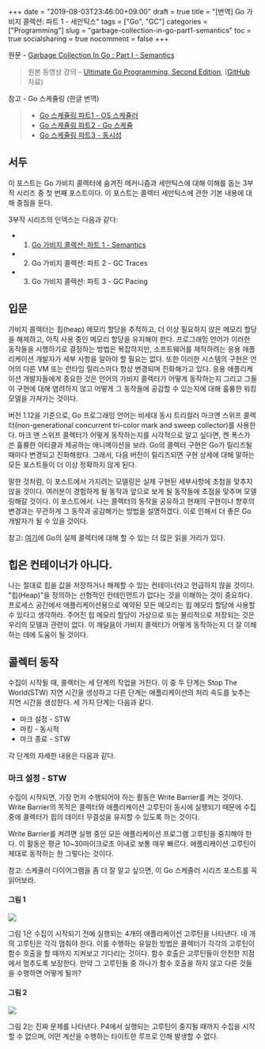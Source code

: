 
+++
date          = "2019-08-03T23:46:00+09:00"
draft         = true
title         = "[번역] Go 가비지 콜렉션: 파트 1 - 세만틱스"
tags          = ["Go", "GC"]
categories    = ["Programming"]
slug          = "garbage-collection-in-go-part1-semantics"
toc           = true
socialsharing = true
nocomment     = false
+++

원문 - [Garbage Collection In Go : Part I - Semantics](https://www.ardanlabs.com/blog/2018/12/garbage-collection-in-go-part1-semantics.html)
> 
> 원본 동영상 강의 - [Ultimate Go Programming, Second Edition](https://learning.oreilly.com/videos/ultimate-go-programming/9780135261651), ([GitHub](https://github.com/ardanlabs/gotraining/tree/master/topics/go/language/pointers) 자료)

참고 - Go 스케쥴링 (한글 번역)
 
> - [Go 스케쥴링 파트1 - OS 스케쥴러](https://marsettler.com/2018/10/02/scheduling-in-go-part1.html)
> - [Go 스케쥴링 파트2 - Go 스케쥴](https://marsettler.com/2018/10/03/scheduling-in-go-part2.html)
> - [Go 스케쥴링 파트3 - 동시성](https://marsettler.com/2018/12/08/scheduling-in-go-part3.html)


## 서두

이 포스트는 Go 가비지 콜렉터에 숨겨진 메커니즘과 세만틱스에 대해 이해를 돕는 3부작 시리즈 중 첫 번째 포스트이다. 이 포스트는 콜렉터 세만틱스에 관한 기본 내용에 대해 중점을 둔다.

3부작 시리즈의 인덱스는 다음과 같다:

- 1) [Go 가비지 콜렉션: 파트 1 - Semantics](garbage-collection-in-go-part1-semantics)
- 2) Go 가비지 콜렉션: 파트 2 - GC Traces
- 3) Go 가비지 콜렉션: 파트 3 - GC Pacing

## 입문

가비지 콜렉터는 힙(heap) 메모리 할당을 추적하고, 더 이상 필요하지 않은 메모리 할당을 해제하고, 아직 사용 중인 메모리 할당을 유지해야 한다. 프로그래밍 언어가 이러한 동작들을 시행하기로 결정하는 방법은 복잡하지만, 소프트웨어를 제작하려는 응용 애플리케이션 개발자가 세부 사항을 알아야 할 필요는 없다. 또한 이러한 시스템의 구현은 언어의 다른 VM 또는 런타임 릴리스마다 항상 변경되며 진화해가고 있다. 응용 애플리케이션 개발자들에게 중요한 것은 언어의 가비지 콜렉터가 어떻게 동작하는지 그리고 그들이 구현에 대해 염려하지 않고 어떻게 그 동작들에 공감할 수 있는지에 대해 훌륭한 워킹 모델을 가져가는 것이다.

버전 1.12을 기준으로, Go 프로그래밍 언어는 비세대 동시 트리컬러 마크앤 스위프 콜렉터(non-generational concurrent tri-color mark and sweep collector)를 사용한다. 마크 앤 스위프 콜렉터가 어떻게 동작하는지를 시각적으로 알고 싶다면, 켄 폭스가 쓴 훌륭한 아티클과 제공하는 애니메이션을 보라. Go의 콜렉터 구현은 Go가 릴리즈될 때마다 변경되고 진화해왔다. 그래서, 다음 버전이 릴리즈되면 구현 상세에 대해 말하는 모든 포스트들이 더 이상 정확하지 않게 된다.

말한 것처럼, 이 포스트에서 가지려는 모델링은 실제 구현된 세부사항에 초첨을 맞추지 않을 것이다. 여러분이 경험하게 될 동작과 앞으로 보게 될 동작들에 초점을 맞추며 모델링해갈 것이다. 이 포스트에서. 나는 콜렉터의 동작을 공유하고 현재의 구현이나 향후의 변경과는 무관하게 그 동작과 공감해가는 방법을 설명하겠다. 이로 인해서 더 좋은 Go 개발자가 될 수 있을 것이다.

참고: [여기](https://github.com/ardanlabs/gotraining/tree/master/reading#garbage-collection)에 Go의 실제 콜렉터에 대해 할 수 있는 더 많은 읽을 거리가 있다.

## 힙은 컨테이너가 아니다.

나는 절대로 힙을 값을 저장하거나 해제할 수 있는 컨테이너라고 언급하지 않을 것이다. "힙(Heap)"을 정의하는 선형적인 컨테인먼트가 없다는 것을 이해하는 것이 중요하다. 프로세스 공간에서 애플리케이션용으로 예약된 모든 메모리는 힙 메모리 할당에 사용할 수 있다고 생각하라. 주어진 힙 메모리 할당이 가상으로 또는 물리적으로 저장되는 것은 우리의 모델과 관련이 없다. 이 깨달음이 가비지 콜렉터가 어떻게 동작하는지 더 잘 이해하는 데에 도움이 될 것이다.

## 콜렉터 동작

수집이 시작될 때, 콜렉터는 세 단계의 작업을 거친다. 이 중 두 단계는 Stop The World(STW) 지연 시간을 생성하고 다른 단계는 애플리케이션의 처리 속도를 늦추는 지연 시간을 생성한다. 세 가지 단계는 다음과 같다.

- 마크 설정 - STW
- 마킹 - 동시적
- 마크 종료 - STW

각 단계의 자세한 내용은 다음과 같다.

### 마크 설정 - STW

수집이 시작되면, 가장 먼저 수행되어야 하는 활동은 Write Barrier를 켜는 것이다. Write Barrier의 목적은 콜렉터와 애플리케이션 고루틴이 동시에 실행되기 때문에 수집 중에 콜렉터가 힙의 데이터 무결성을 유지할 수 있도록 하는 것이다.

Write Barrier를 켜려면 실행 중인 모든 애플리케이션 프로그램 고루틴을 중지해야 한다. 이 활동은 평균 10~30마이크로초 이내로 보통 매우 빠르다. 애플리케이션 고루틴이 제대로 동작하는 한 그렇다는 것이다. 

참고: 스케줄러 다이어그램을 좀 더 잘 알고 싶으면, 이 Go 스케줄러 시리즈 포스트를 꼭 읽어보라.

#### 그림 1

![](https://www.ardanlabs.com/images/goinggo/100_figure1.png)

그림 1은 수집이 시작되기 전에 실행되는 4개의 애플리케이션 고루틴을 나타낸다. 네 개의 고루틴은 각각 멈춰야 한다. 이를 수행하는 유일한 방법은 콜렉터가 각각의 고루틴이 함수 호출을 할 때까지 지켜보고 기다리는 것이다. 함수 호출은 고루틴들이 안전한 지점에서 멈추도록 보장한다. 만약 그 고루틴들 중 하나가 함수 호출을 하지 않고 다른 것들을 수행하면 어떻게 될까?

#### 그림 2

![](https://www.ardanlabs.com/images/goinggo/100_figure2.png)

그림 2는 진짜 문제를 나타낸다. P4에서 실행되는 고루틴이 중지될 때까지 수집을 시작할 수 없으며, 어떤 계산을 수행하는 타이트한 루프로 인해 발생할 수 없다.
